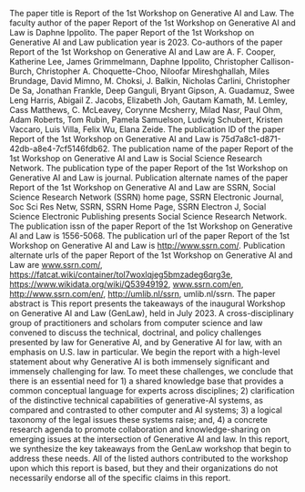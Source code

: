 The paper title is Report of the 1st Workshop on Generative AI and Law.
The faculty author of the paper Report of the 1st Workshop on Generative AI and Law is Daphne Ippolito.
The paper Report of the 1st Workshop on Generative AI and Law publication year is 2023.
Co-authors of the paper Report of the 1st Workshop on Generative AI and Law are A. F. Cooper, Katherine Lee, James Grimmelmann, Daphne Ippolito, Christopher Callison-Burch, Christopher A. Choquette-Choo, Niloofar Mireshghallah, Miles Brundage, David Mimno, M. Choksi, J. Balkin, Nicholas Carlini, Christopher De Sa, Jonathan Frankle, Deep Ganguli, Bryant Gipson, A. Guadamuz, Swee Leng Harris, Abigail Z. Jacobs, Elizabeth Joh, Gautam Kamath, M. Lemley, Cass Matthews, C. McLeavey, Corynne Mcsherry, Milad Nasr, Paul Ohm, Adam Roberts, Tom Rubin, Pamela Samuelson, Ludwig Schubert, Kristen Vaccaro, Luis Villa, Felix Wu, Elana Zeide.
The publication ID of the paper Report of the 1st Workshop on Generative AI and Law is 75d7a8c1-d871-42db-a8e4-7cf5146fdb62.
The publication name of the paper Report of the 1st Workshop on Generative AI and Law is Social Science Research Network.
The publication type of the paper Report of the 1st Workshop on Generative AI and Law is journal.
Publication alternate names of the paper Report of the 1st Workshop on Generative AI and Law are SSRN, Social Science Research Network (SSRN) home page, SSRN Electronic Journal, Soc Sci Res Netw, SSRN, SSRN Home Page, SSRN Electron J, Social Science Electronic Publishing presents Social Science Research Network.
The publication issn of the paper Report of the 1st Workshop on Generative AI and Law is 1556-5068.
The publication url of the paper Report of the 1st Workshop on Generative AI and Law is http://www.ssrn.com/.
Publication alternate urls of the paper Report of the 1st Workshop on Generative AI and Law are www.ssrn.com/, https://fatcat.wiki/container/tol7woxlqjeg5bmzadeg6qrg3e, https://www.wikidata.org/wiki/Q53949192, www.ssrn.com/en, http://www.ssrn.com/en/, http://umlib.nl/ssrn, umlib.nl/ssrn.
The paper abstract is This report presents the takeaways of the inaugural Workshop on Generative AI and Law (GenLaw), held in July 2023. A cross-disciplinary group of practitioners and scholars from computer science and law convened to discuss the technical, doctrinal, and policy challenges presented by law for Generative AI, and by Generative AI for law, with an emphasis on U.S. law in particular. We begin the report with a high-level statement about why Generative AI is both immensely significant and immensely challenging for law. To meet these challenges, we conclude that there is an essential need for 1) a shared knowledge base that provides a common conceptual language for experts across disciplines; 2) clarification of the distinctive technical capabilities of generative-AI systems, as compared and contrasted to other computer and AI systems; 3) a logical taxonomy of the legal issues these systems raise; and, 4) a concrete research agenda to promote collaboration and knowledge-sharing on emerging issues at the intersection of Generative AI and law. In this report, we synthesize the key takeaways from the GenLaw workshop that begin to address these needs. All of the listed authors contributed to the workshop upon which this report is based, but they and their organizations do not necessarily endorse all of the specific claims in this report.
